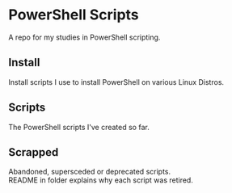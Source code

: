 # PowerShell Scripts

A repo for my studies in PowerShell scripting.

## Install
Install scripts I use to install PowerShell on various Linux Distros.

## Scripts
The PowerShell scripts I've created so far.

## Scrapped
Abandoned, supersceded or deprecated scripts. <br>
README in folder explains why each script was retired.

